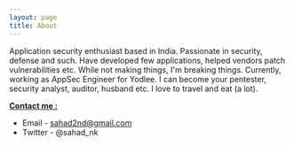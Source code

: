 ```yaml
---
layout: page
title: About
---
```



Application security enthusiast based in India. Passionate in security, defense and such. Have developed few applications, helped vendors patch vulnerabilities etc. While not making things, I'm breaking things. Currently, working as AppSec Engineer for Yodlee. I can become your pentester, security analyst, auditor, husband etc. I love to travel and eat (a lot).


<b><u>Contact me :</u></b>

* Email - sahad2nd@gmail.com
* Twitter - @sahad_nk
